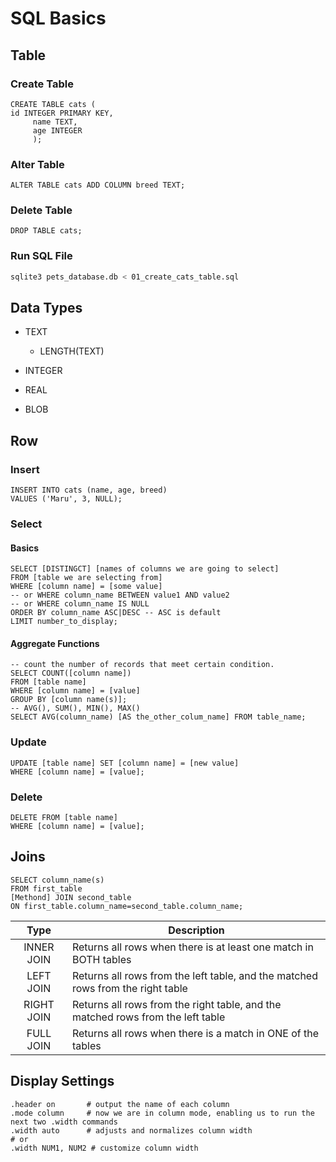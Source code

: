 # SQL Basics
## Table
### Create Table
```sqlite
CREATE TABLE cats (
id INTEGER PRIMARY KEY,
     name TEXT, 
     age INTEGER
     );
```

### Alter Table
```sqlite
ALTER TABLE cats ADD COLUMN breed TEXT;
```

### Delete Table
```sqlite
DROP TABLE cats;
```

### Run SQL File
```bash
sqlite3 pets_database.db < 01_create_cats_table.sql
```

## Data Types

- TEXT
    - LENGTH(TEXT)

- INTEGER
- REAL
- BLOB

## Row

### Insert
```sqlite
INSERT INTO cats (name, age, breed)
VALUES ('Maru', 3, NULL);
```

### Select
#### Basics
```sqlite
SELECT [DISTINGCT] [names of columns we are going to select]
FROM [table we are selecting from]
WHERE [column name] = [some value]
-- or WHERE column_name BETWEEN value1 AND value2
-- or WHERE column_name IS NULL
ORDER BY column_name ASC|DESC -- ASC is default
LIMIT number_to_display;
```
#### Aggregate Functions
```sqlite
-- count the number of records that meet certain condition.
SELECT COUNT([column name])
FROM [table name]
WHERE [column name] = [value]
GROUP BY [column name(s)];
-- AVG(), SUM(), MIN(), MAX()
SELECT AVG(column_name) [AS the_other_colum_name] FROM table_name;

```

### Update
```sqlite
UPDATE [table name] SET [column name] = [new value]
WHERE [column name] = [value];
```

### Delete
```sqlite
DELETE FROM [table name]
WHERE [column name] = [value];
```

## Joins

```sqlite
SELECT column_name(s)
FROM first_table
[Methond] JOIN second_table
ON first_table.column_name=second_table.column_name;
```
Type|Description
:---:|---
INNER JOIN|Returns all rows when there is at least one match in BOTH tables
LEFT JOIN|Returns all rows from the left table, and the matched rows from the right table
RIGHT JOIN|Returns all rows from the right table, and the matched rows from the left table
FULL JOIN|Returns all rows when there is a match in ONE of the tables


## Display Settings
```sqlite
.header on       # output the name of each column
.mode column     # now we are in column mode, enabling us to run the next two .width commands
.width auto      # adjusts and normalizes column width
# or
.width NUM1, NUM2 # customize column width
```
